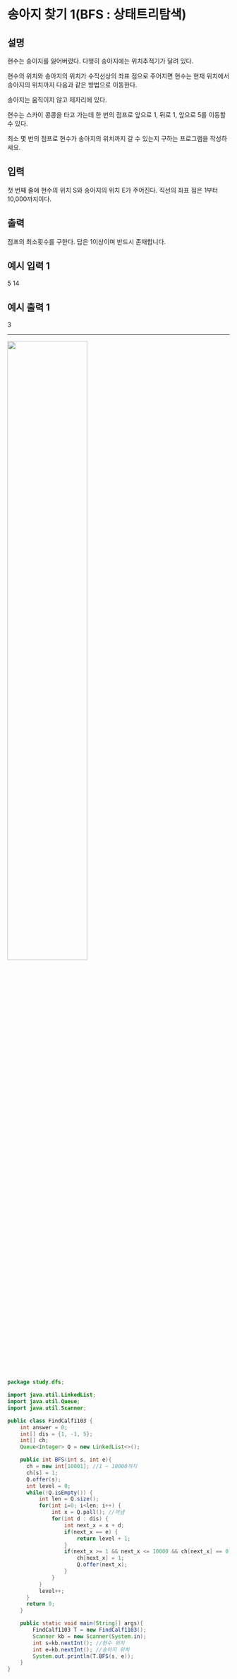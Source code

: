 # 송아지 찾기 1(BFS : 상태트리탐색)

## 설명

현수는 송아지를 잃어버렸다. 다행히 송아지에는 위치추적기가 달려 있다.

현수의 위치와 송아지의 위치가 수직선상의 좌표 점으로 주어지면 현수는 현재 위치에서 송아지의 위치까지 다음과 같은 방법으로 이동한다.

송아지는 움직이지 않고 제자리에 있다.

현수는 스카이 콩콩을 타고 가는데 한 번의 점프로 앞으로 1, 뒤로 1, 앞으로 5를 이동할 수 있다.

최소 몇 번의 점프로 현수가 송아지의 위치까지 갈 수 있는지 구하는 프로그램을 작성하세요.

## 입력
첫 번째 줄에 현수의 위치 S와 송아지의 위치 E가 주어진다. 직선의 좌표 점은 1부터 10,000까지이다.

## 출력
점프의 최소횟수를 구한다. 답은 1이상이며 반드시 존재합니다.

## 예시 입력 1 

5 14

## 예시 출력 1

3

---

<img src="https://user-images.githubusercontent.com/44156173/142770917-199afa13-9187-4b2a-8bd1-dd23baeb2464.png" width="60%">

```java
package study.dfs;

import java.util.LinkedList;
import java.util.Queue;
import java.util.Scanner;

public class FindCalf1103 {
    int answer = 0;
    int[] dis = {1, -1, 5};
    int[] ch;
    Queue<Integer> Q = new LinkedList<>();

    public int BFS(int s, int e){
      ch = new int[10001]; //1 ~ 10000까지
      ch[s] = 1;
      Q.offer(s);
      int level = 0;
      while(!Q.isEmpty()) {
          int len = Q.size();
          for(int i=0; i<len; i++) {
              int x = Q.poll(); //꺼냄
              for(int d : dis) {
                  int next_x = x + d;
                  if(next_x == e) {
                      return level + 1;
                  }
                  if(next_x >= 1 && next_x <= 10000 && ch[next_x] == 0) {
                      ch[next_x] = 1;
                      Q.offer(next_x);
                  }
              }
          }
          level++;
      }
      return 0;
    }

    public static void main(String[] args){
        FindCalf1103 T = new FindCalf1103();
        Scanner kb = new Scanner(System.in);
        int s=kb.nextInt(); //현수 위치
        int e=kb.nextInt(); //송아지 위치
        System.out.println(T.BFS(s, e));
    }
}

```
